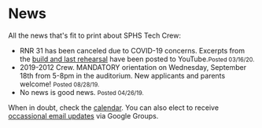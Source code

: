<!-- title: News -->
<!-- categories: pages -->
<!-- tags: news -->
<!-- published: 2017-06-06T22:30:00-05:00 -->
<!-- updated: 2020-03-16T10:00:00-05:00 -->
<!-- summary: All the news that's fit to print about SPHS Tech Crew. -->

# News

All the news that's fit to print about SPHS Tech Crew:

* RNR 31 has been canceled due to COVID-19 concerns. Excerpts from the [build and last rehearsal](https://www.youtube.com/playlist?list=PLBm3S-aCMv3T5o49tqw9sFXAceMBsVS67) have been posted to YouTube.<small>Posted 03/16/20.</small>
* 2019-2012 Crew. MANDATORY orientation on Wednesday, September 18th from 5-8pm in the auditorium. New applicants and parents welcome! <small>Posted 08/28/19.</small>
* No news is good news. <small>Posted 04/26/19.</small>

When in doubt, check the [calendar](calendar.html). You can also elect to receive [occassional email updates](https://groups.google.com/forum/#!forum/crew-announce/join) via Google Groups.

<!-- EOF -->
